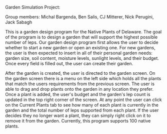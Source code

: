 Garden Simulation Project:

Group members: Michal Bargenda, Ben Salis, CJ Mitterer, Nick Perugini, Jack Sabagh

This is a garden design program for the Native Plants of Delaware. The goal of the program is to design a garden that will support the highest possible number of leps. Our garden design program first allows the user to decide whether to start a new garden or open an existing one. For new gardens, the user is then expected to insert in all of their personal garden needs: garden size, soil content, moisture levels, sunlight levels, and their budget. Once every field is filled out, the user can create their garden.

After the garden is created, the user is directed to the garden screen. On the garden screen there is a menu on the left side which holds all the plants that match the users requirements from the previous screen. The user is able to drag and drop plants onto the garden in any location they prefer. Once a plant is added, the user's budget and the garden's lep count is updated in the top right corner of the screen. At any point the user can click on the Current Plants tab to see how many of each plant is currently in the garden and the total number of leps supported from each plant. If the user decides they no longer want a plant, they can simply right click on it to remove it from the garden. Currently, this program supports 100 native plants.
